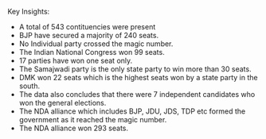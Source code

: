 Key Insights:
* A total of 543 contituencies were present
* BJP have secured a majority of 240 seats.
* No Individual party crossed the magic number.
* The Indian National Congress won 99 seats.
* 17 parties have won one seat only.
* The Samajwadi party is the only state party to win more than 30 seats.
* DMK won 22 seats which is the highest seats won by a state party in the south.
* The data also concludes that there were 7 independent candidates who won the general elections.
* The NDA alliance which includes BJP, JDU, JDS, TDP etc formed the government as it reached the magic number.
* The NDA alliance won 293 seats.
